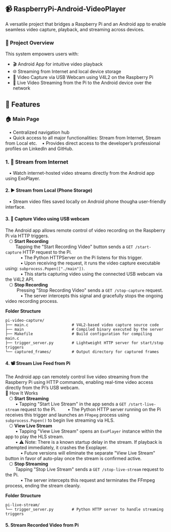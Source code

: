 ## 📹 RaspberryPi-Android-VideoPlayer
A versatile project that bridges a Raspberry Pi and an Android app to enable seamless video capture, playback, and streaming across devices.   

### 🚀 Project Overview
This system empowers users with:  
- 🎬 Android App for intuitive video playback  
- 🌐 Streaming from Internet and local device storage  
- 🎥 Video Capture via USB Webcam using V4L2 on the Raspberry Pi  
- 📡 Live Video Streaming from the Pi to the Android device over the network  

## 🔧 Features
### 🏠 Main Page
&nbsp;&nbsp;&nbsp;• Centralized navigation hub  
&nbsp;&nbsp;&nbsp;• Quick access to all major functionalities: Stream from Internet, Stream from Local etc. 
&nbsp;&nbsp;&nbsp;• Provides direct access to the developer’s professional profiles on LinkedIn and GitHub.

### 1. 📡 Stream from Internet
&nbsp;&nbsp;&nbsp;• Watch internet-hosted video streams directly from the Android app using ExoPlayer.   

#### 2. ▶️ Stream from Local (Phone Storage)
&nbsp;&nbsp;&nbsp;• Stream video files saved locally on Android phone thougha user-friendly interface.  

#### 3. 🎥 Capture Video using USB webcam
The Android app allows remote control of video recording on the Raspberry Pi via HTTP triggers.   
&nbsp;&nbsp;&nbsp;⎔ **Start Recording**   
&nbsp;&nbsp;&nbsp;&nbsp;&nbsp;&nbsp;&nbsp;&nbsp;Tapping the "Start Recording Video" button sends a `GET /start-capture` HTTP request to the Pi.     
&nbsp;&nbsp;&nbsp;&nbsp;&nbsp;&nbsp;&nbsp;&nbsp;&nbsp;&nbsp;&nbsp;&nbsp;• The Python HTTPServer on the Pi listens for this trigger.   
&nbsp;&nbsp;&nbsp;&nbsp;&nbsp;&nbsp;&nbsp;&nbsp;&nbsp;&nbsp;&nbsp;&nbsp;• Upon receiving the request, it runs the video capture executable using: `subprocess.Popen(["./main"])`.   
&nbsp;&nbsp;&nbsp;&nbsp;&nbsp;&nbsp;&nbsp;&nbsp;&nbsp;&nbsp;&nbsp;&nbsp;• This starts capturing video using the connected USB webcam via the V4L2 API.   
&nbsp;&nbsp;&nbsp;⎔ **Stop Recording**   
&nbsp;&nbsp;&nbsp;&nbsp;&nbsp;&nbsp;&nbsp;&nbsp; Pressing "Stop Recording Video" sends a `GET /stop-capture` request.  
&nbsp;&nbsp;&nbsp;&nbsp;&nbsp;&nbsp;&nbsp;&nbsp;&nbsp;&nbsp;&nbsp;&nbsp;• The server intercepts this signal and gracefully stops the ongoing video recording process.   

**Folder Structure**  
```
pi-video-capture/
├── main.c                   # V4L2-based video capture source code
├── main                     # Compiled binary executed by the server
├── Makefile                 # Build configuration for compiling main.c
├── trigger_server.py        # Lightweight HTTP server for start/stop triggers
└── captured_frames/         # Output directory for captured frames
```

#### 4. 📽️ Stream Live Feed from Pi
The Android app can remotely control live video streaming from the Raspberry Pi using HTTP commands, enabling real-time video access directly from the Pi’s USB webcam.  
🔁 How It Works  
&nbsp;&nbsp;&nbsp;⎔ **Start Streaming**  
&nbsp;&nbsp;&nbsp;&nbsp;&nbsp;&nbsp;&nbsp;&nbsp;• Tapping "Start Live Stream" in the app sends a `GET /start-live-stream` request to the Pi.
&nbsp;&nbsp;&nbsp;&nbsp;&nbsp;&nbsp;&nbsp;&nbsp;• The Python HTTP server running on the Pi receives this trigger and launches an `FFmpeg` process using `subprocess.Popen()` to begin live streaming via HLS.  
&nbsp;&nbsp;&nbsp;⎔ **View Live Stream**  
&nbsp;&nbsp;&nbsp;&nbsp;&nbsp;&nbsp;&nbsp;&nbsp;• Tapping "View Live Stream" opens an `ExoPlayer` instance within the app to play the HLS stream.     
&nbsp;&nbsp;&nbsp;&nbsp;&nbsp;&nbsp;&nbsp;&nbsp;• ⚠️ Note: There is a known startup delay in the stream. If playback is attempted immediately, it crashes the Exoplayer.      
&nbsp;&nbsp;&nbsp;&nbsp;&nbsp;&nbsp;&nbsp;&nbsp;&nbsp;&nbsp;&nbsp;&nbsp;• Future versions will eliminate the separate "View Live Stream" button in favor of auto-play once the stream is confirmed active.   
&nbsp;&nbsp;&nbsp;⎔ **Stop Streaming**  
&nbsp;&nbsp;&nbsp;&nbsp;&nbsp;&nbsp;&nbsp;&nbsp;Tapping "Stop Live Stream" sends a `GET /stop-live-stream` request to the Pi.  
&nbsp;&nbsp;&nbsp;&nbsp;&nbsp;&nbsp;&nbsp;&nbsp;&nbsp;&nbsp;&nbsp;&nbsp;• The server intercepts this request and terminates the FFmpeg process, ending the stream cleanly.    

**Folder Structure**  
```
pi-live-stream/
└── trigger_server.py        # Python HTTP server to handle streaming triggers
```

#### 5. Stream Recorded Video from Pi



